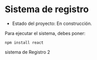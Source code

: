 <h1>Sistema de registro</h1>

- Estado del proyecto: En construcción.

Para ejecutar el sistema, debes poner:

```npm install react```

sistema de  Registro 2